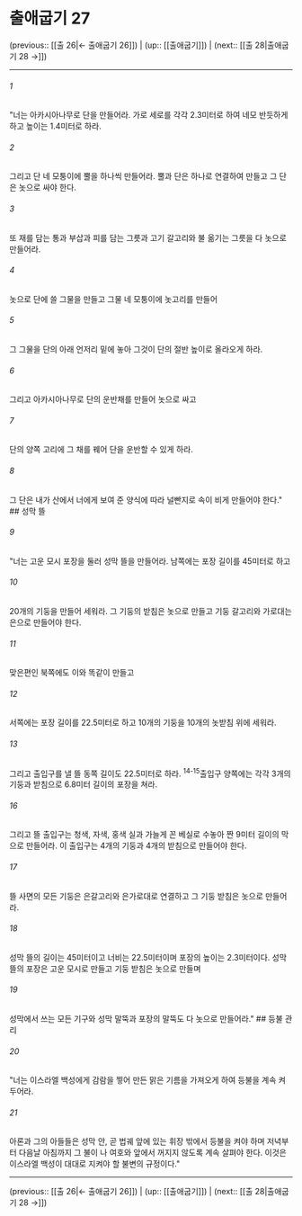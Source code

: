 # 출애굽기 27

(previous:: [[출 26|← 출애굽기 26]]) | (up:: [[출애굽기]]) | (next:: [[출 28|출애굽기 28 →]])

***




###### 1 

"너는 아카시아나무로 단을 만들어라. 가로 세로를 각각 2.3미터로 하여 네모 반듯하게 하고 높이는 1.4미터로 하라. 



###### 2 

그리고 단 네 모퉁이에 뿔을 하나씩 만들어라. 뿔과 단은 하나로 연결하여 만들고 그 단은 놋으로 싸야 한다. 



###### 3 

또 재를 담는 통과 부삽과 피를 담는 그릇과 고기 갈고리와 불 옮기는 그릇을 다 놋으로 만들어라. 



###### 4 

놋으로 단에 쓸 그물을 만들고 그물 네 모퉁이에 놋고리를 만들어 



###### 5 

그 그물을 단의 아래 언저리 밑에 놓아 그것이 단의 절반 높이로 올라오게 하라. 



###### 6 

그리고 아카시아나무로 단의 운반채를 만들어 놋으로 싸고 



###### 7 

단의 양쪽 고리에 그 채를 꿰어 단을 운반할 수 있게 하라. 



###### 8 

그 단은 내가 산에서 너에게 보여 준 양식에 따라 널빤지로 속이 비게 만들어야 한다." ## 성막 뜰 



###### 9 

"너는 고운 모시 포장을 둘러 성막 뜰을 만들어라. 남쪽에는 포장 길이를 45미터로 하고 



###### 10 

20개의 기둥을 만들어 세워라. 그 기둥의 받침은 놋으로 만들고 기둥 갈고리와 가로대는 은으로 만들어야 한다. 



###### 11 

맞은편인 북쪽에도 이와 똑같이 만들고 



###### 12 

서쪽에는 포장 길이를 22.5미터로 하고 10개의 기둥을 10개의 놋받침 위에 세워라. 



###### 13 

그리고 출입구를 낼 뜰 동쪽 길이도 22.5미터로 하라. <sup class="versenum">14-15</sup>출입구 양쪽에는 각각 3개의 기둥과 받침으로 6.8미터 길이의 포장을 쳐라. 



###### 16 

그리고 뜰 출입구는 청색, 자색, 홍색 실과 가늘게 꼰 베실로 수놓아 짠 9미터 길이의 막으로 만들어라. 이 출입구는 4개의 기둥과 4개의 받침으로 만들어야 한다. 



###### 17 

뜰 사면의 모든 기둥은 은갈고리와 은가로대로 연결하고 그 기둥 받침은 놋으로 만들어라. 



###### 18 

성막 뜰의 길이는 45미터이고 너비는 22.5미터이며 포장의 높이는 2.3미터이다. 성막 뜰의 포장은 고운 모시로 만들고 기둥 받침은 놋으로 만들며 



###### 19 

성막에서 쓰는 모든 기구와 성막 말뚝과 포장의 말뚝도 다 놋으로 만들어라." ## 등불 관리 



###### 20 

"너는 이스라엘 백성에게 감람을 찧어 만든 맑은 기름을 가져오게 하여 등불을 계속 켜 두어라. 



###### 21 

아론과 그의 아들들은 성막 안, 곧 법궤 앞에 있는 휘장 밖에서 등불을 켜야 하며 저녁부터 다음날 아침까지 그 불이 나 여호와 앞에서 꺼지지 않도록 계속 살펴야 한다. 이것은 이스라엘 백성이 대대로 지켜야 할 불변의 규정이다."

***

(previous:: [[출 26|← 출애굽기 26]]) | (up:: [[출애굽기]]) | (next:: [[출 28|출애굽기 28 →]])
